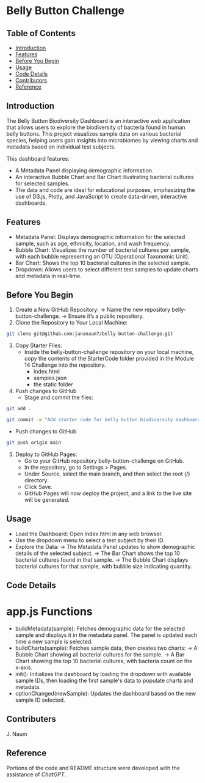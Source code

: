 # Belly Button Challenge

## Table of Contents
- [Introduction](#Introduction)
- [Features](#Features)
- [Before You Begin](#Before-you-begin)
- [Usage](#Usage)
- [Code Details](#Code-details)
- [Contributors](#Contributors)
- [Reference](#Reference)

## Introduction
The Belly Button Biodiversity Dashboard is an interactive web application that allows users to explore the biodiversity of bacteria found in human belly buttons. This project visualizes sample data on various bacterial species, helping users gain insights into microbiomes by viewing charts and metadata based on individual test subjects.

This dashboard features:
- A Metadata Panel displaying demographic information.
- An interactive Bubble Chart and Bar Chart illustrating bacterial cultures for selected samples.
- The data and code are ideal for educational purposes, emphasizing the use of D3.js, Plotly, and JavaScript to create data-driven, interactive dashboards.

## Features
- Metadata Panel: Displays demographic information for the selected sample, such as age, ethnicity, location, and wash frequency.
- Bubble Chart: Visualizes the number of bacterial cultures per sample, with each bubble representing an OTU (Operational Taxonomic Unit).
- Bar Chart: Shows the top 10 bacterial cultures in the selected sample.
- Dropdown: Allows users to select different test samples to update charts and metadata in real-time.

## Before You Begin 
1. Create a New GitHub Repository:
   -> Name the new repository belly-button-challenge.
   -> Ensure it’s a public repository.
2. Clone the Repository to Your Local Machine:
```bash
git clone git@github.com:jananaum7/belly-button-challenge.git
```
3. Copy Starter Files:
   - Inside the belly-button-challenge repository on your local machine, copy the contents of the StarterCode folder provided in the Module 14 Challenge into the repository.
       - index.html
       - samples.json
       - the static folder 
4. Push changes to GitHub
   - Stage and commit the files:
```bash
git add .
```
```bash
git commit -m "Add starter code for belly button biodiversity dashboard"
```
   - Push changes to GitHub
```bash
git push origin main
```
5. Deploy to GitHub Pages:
   - Go to your GitHub repository belly-button-challenge on GitHub.
   - In the repository, go to Settings > Pages.
   - Under Source, select the main branch, and then select the root (/) directory.
   - Click Save.
   - GitHub Pages will now deploy the project, and a link to the live site will be generated.

## Usage
   - Load the Dashboard: Open index.html in any web browser.
   - Use the dropdown menu to select a test subject by their ID.
   - Explore the Data:
       -> The Metadata Panel updates to show demographic details of the selected subject.
       -> The Bar Chart shows the top 10 bacterial cultures found in that sample.
       -> The Bubble Chart displays bacterial cultures for that sample, with bubble size indicating quantity.

## Code Details
# app.js Functions
  - buildMetadata(sample): Fetches demographic data for the selected sample and displays it in the metadata panel. The panel is updated each time a new sample is selected.
  - buildCharts(sample): Fetches sample data, then creates two charts:
    -> A Bubble Chart showing all bacterial cultures for the sample.
    -> A Bar Chart showing the top 10 bacterial cultures, with bacteria count on the x-axis.
  - init(): Initializes the dashboard by loading the dropdown with available sample IDs, then loading the first sample's data to populate charts and metadata.
  - optionChanged(newSample): Updates the dashboard based on the new sample ID selected.

## Contributers
J. Naum 

## Reference
Portions of the code and README structure were developed with the assistance of *ChatGPT*.
